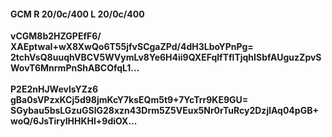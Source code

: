 #### GCM R 20/0c/400 L 20/0c/400
**vCGM8b2HZGPEfF6/**<br/>**XAEptwaI+wX8XwQo6T55jfvSCgaZPd/4dH3LboYPnPg=**<br/>**2tchVsQ8uuqhVBCV5WVymLv8Ye6H4ii9QXEFqlfTflTjqhISbfAUguzZpvSWovT6MnrmPnShABCOfqL1...**<br/><br/>
**P2E2nHJWevlsYZz6**<br/>**gBa0sVPzxKCj5d98jmKcY7ksEQm5t9+7YcTrr9KE9GU=**<br/>**SGybau5bsLGzuGSlG28xzn43Drm5Z5VEux5Nr0rTuRcy2DzjlAq04pGB+woQ/6JsTiryIHHKHl+9diOX...**